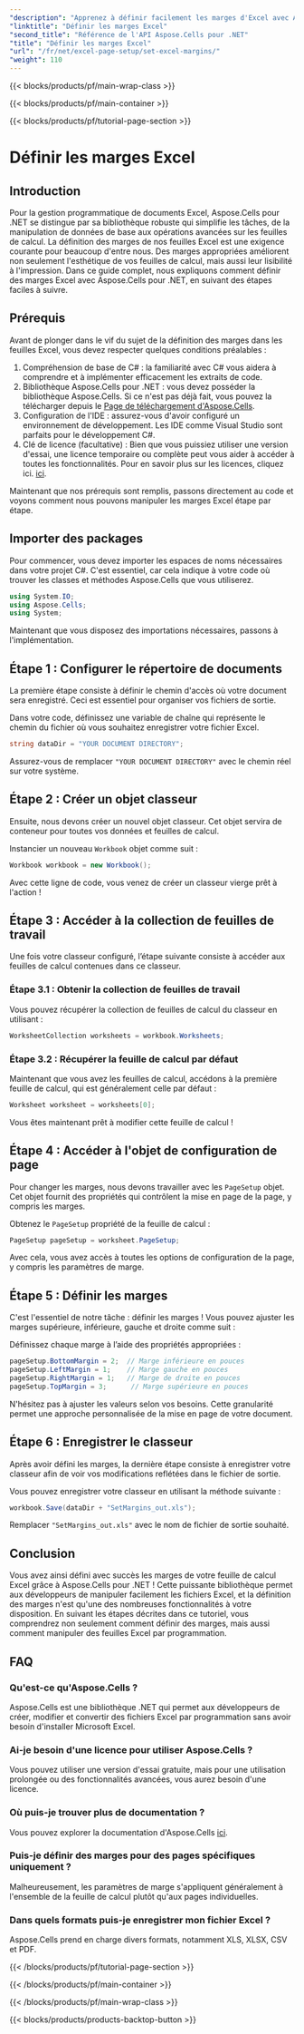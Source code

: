 ```yaml
---
"description": "Apprenez à définir facilement les marges d'Excel avec Aspose.Cells pour .NET grâce à notre guide étape par étape. Idéal pour les développeurs souhaitant améliorer la mise en page de leurs feuilles de calcul."
"linktitle": "Définir les marges Excel"
"second_title": "Référence de l'API Aspose.Cells pour .NET"
"title": "Définir les marges Excel"
"url": "/fr/net/excel-page-setup/set-excel-margins/"
"weight": 110
---
```


{{< blocks/products/pf/main-wrap-class >}}

{{< blocks/products/pf/main-container >}}

{{< blocks/products/pf/tutorial-page-section >}}

# Définir les marges Excel

## Introduction

Pour la gestion programmatique de documents Excel, Aspose.Cells pour .NET se distingue par sa bibliothèque robuste qui simplifie les tâches, de la manipulation de données de base aux opérations avancées sur les feuilles de calcul. La définition des marges de nos feuilles Excel est une exigence courante pour beaucoup d'entre nous. Des marges appropriées améliorent non seulement l'esthétique de vos feuilles de calcul, mais aussi leur lisibilité à l'impression. Dans ce guide complet, nous expliquons comment définir des marges Excel avec Aspose.Cells pour .NET, en suivant des étapes faciles à suivre.

## Prérequis

Avant de plonger dans le vif du sujet de la définition des marges dans les feuilles Excel, vous devez respecter quelques conditions préalables :

1. Compréhension de base de C# : la familiarité avec C# vous aidera à comprendre et à implémenter efficacement les extraits de code.
2. Bibliothèque Aspose.Cells pour .NET : vous devez posséder la bibliothèque Aspose.Cells. Si ce n'est pas déjà fait, vous pouvez la télécharger depuis le [Page de téléchargement d'Aspose.Cells](https://releases.aspose.com/cells/net/).
3. Configuration de l'IDE : assurez-vous d'avoir configuré un environnement de développement. Les IDE comme Visual Studio sont parfaits pour le développement C#.
4. Clé de licence (facultative) : Bien que vous puissiez utiliser une version d'essai, une licence temporaire ou complète peut vous aider à accéder à toutes les fonctionnalités. Pour en savoir plus sur les licences, cliquez ici. [ici](https://purchase.aspose.com/temporary-license/).

Maintenant que nos prérequis sont remplis, passons directement au code et voyons comment nous pouvons manipuler les marges Excel étape par étape.

## Importer des packages

Pour commencer, vous devez importer les espaces de noms nécessaires dans votre projet C#. C'est essentiel, car cela indique à votre code où trouver les classes et méthodes Aspose.Cells que vous utiliserez.

```csharp
using System.IO;
using Aspose.Cells;
using System;
```

Maintenant que vous disposez des importations nécessaires, passons à l'implémentation.

## Étape 1 : Configurer le répertoire de documents

La première étape consiste à définir le chemin d'accès où votre document sera enregistré. Ceci est essentiel pour organiser vos fichiers de sortie. 

Dans votre code, définissez une variable de chaîne qui représente le chemin du fichier où vous souhaitez enregistrer votre fichier Excel. 

```csharp
string dataDir = "YOUR DOCUMENT DIRECTORY";
```

Assurez-vous de remplacer `"YOUR DOCUMENT DIRECTORY"` avec le chemin réel sur votre système.

## Étape 2 : Créer un objet classeur

Ensuite, nous devons créer un nouvel objet classeur. Cet objet servira de conteneur pour toutes vos données et feuilles de calcul.

Instancier un nouveau `Workbook` objet comme suit :

```csharp
Workbook workbook = new Workbook();
```

Avec cette ligne de code, vous venez de créer un classeur vierge prêt à l'action !

## Étape 3 : Accéder à la collection de feuilles de travail

Une fois votre classeur configuré, l’étape suivante consiste à accéder aux feuilles de calcul contenues dans ce classeur.

### Étape 3.1 : Obtenir la collection de feuilles de travail

Vous pouvez récupérer la collection de feuilles de calcul du classeur en utilisant :

```csharp
WorksheetCollection worksheets = workbook.Worksheets;
```

### Étape 3.2 : Récupérer la feuille de calcul par défaut

Maintenant que vous avez les feuilles de calcul, accédons à la première feuille de calcul, qui est généralement celle par défaut :

```csharp
Worksheet worksheet = worksheets[0];
```

Vous êtes maintenant prêt à modifier cette feuille de calcul !

## Étape 4 : Accéder à l'objet de configuration de page

Pour changer les marges, nous devons travailler avec les `PageSetup` objet. Cet objet fournit des propriétés qui contrôlent la mise en page de la page, y compris les marges.

Obtenez le `PageSetup` propriété de la feuille de calcul :

```csharp
PageSetup pageSetup = worksheet.PageSetup;
```

Avec cela, vous avez accès à toutes les options de configuration de la page, y compris les paramètres de marge.

## Étape 5 : Définir les marges

C'est l'essentiel de notre tâche : définir les marges ! Vous pouvez ajuster les marges supérieure, inférieure, gauche et droite comme suit :

Définissez chaque marge à l’aide des propriétés appropriées :

```csharp
pageSetup.BottomMargin = 2;  // Marge inférieure en pouces
pageSetup.LeftMargin = 1;    // Marge gauche en pouces
pageSetup.RightMargin = 1;   // Marge de droite en pouces
pageSetup.TopMargin = 3;      // Marge supérieure en pouces
```

N'hésitez pas à ajuster les valeurs selon vos besoins. Cette granularité permet une approche personnalisée de la mise en page de votre document.

## Étape 6 : Enregistrer le classeur

Après avoir défini les marges, la dernière étape consiste à enregistrer votre classeur afin de voir vos modifications reflétées dans le fichier de sortie.

Vous pouvez enregistrer votre classeur en utilisant la méthode suivante :

```csharp
workbook.Save(dataDir + "SetMargins_out.xls");
```

Remplacer `"SetMargins_out.xls"` avec le nom de fichier de sortie souhaité. 

## Conclusion

Vous avez ainsi défini avec succès les marges de votre feuille de calcul Excel grâce à Aspose.Cells pour .NET ! Cette puissante bibliothèque permet aux développeurs de manipuler facilement les fichiers Excel, et la définition des marges n'est qu'une des nombreuses fonctionnalités à votre disposition. En suivant les étapes décrites dans ce tutoriel, vous comprendrez non seulement comment définir des marges, mais aussi comment manipuler des feuilles Excel par programmation. 

## FAQ

### Qu'est-ce qu'Aspose.Cells ?
Aspose.Cells est une bibliothèque .NET qui permet aux développeurs de créer, modifier et convertir des fichiers Excel par programmation sans avoir besoin d'installer Microsoft Excel.

### Ai-je besoin d'une licence pour utiliser Aspose.Cells ?
Vous pouvez utiliser une version d'essai gratuite, mais pour une utilisation prolongée ou des fonctionnalités avancées, vous aurez besoin d'une licence.

### Où puis-je trouver plus de documentation ?
Vous pouvez explorer la documentation d'Aspose.Cells [ici](https://reference.aspose.com/cells/net/).

### Puis-je définir des marges pour des pages spécifiques uniquement ?
Malheureusement, les paramètres de marge s'appliquent généralement à l'ensemble de la feuille de calcul plutôt qu'aux pages individuelles.

### Dans quels formats puis-je enregistrer mon fichier Excel ?
Aspose.Cells prend en charge divers formats, notamment XLS, XLSX, CSV et PDF.

{{< /blocks/products/pf/tutorial-page-section >}}

{{< /blocks/products/pf/main-container >}}

{{< /blocks/products/pf/main-wrap-class >}}

{{< blocks/products/products-backtop-button >}}